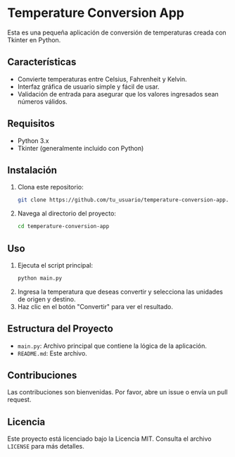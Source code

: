 # Temperature Conversion App

Esta es una pequeña aplicación de conversión de temperaturas creada con Tkinter en Python.

## Características

- Convierte temperaturas entre Celsius, Fahrenheit y Kelvin.
- Interfaz gráfica de usuario simple y fácil de usar.
- Validación de entrada para asegurar que los valores ingresados sean números válidos.

## Requisitos

- Python 3.x
- Tkinter (generalmente incluido con Python)

## Instalación

1. Clona este repositorio:
    ```bash
    git clone https://github.com/tu_usuario/temperature-conversion-app.git
    ```
2. Navega al directorio del proyecto:
    ```bash
    cd temperature-conversion-app
    ```

## Uso

1. Ejecuta el script principal:
    ```bash
    python main.py
    ```
2. Ingresa la temperatura que deseas convertir y selecciona las unidades de origen y destino.
3. Haz clic en el botón "Convertir" para ver el resultado.

## Estructura del Proyecto

- `main.py`: Archivo principal que contiene la lógica de la aplicación.
- `README.md`: Este archivo.

## Contribuciones

Las contribuciones son bienvenidas. Por favor, abre un issue o envía un pull request.

## Licencia

Este proyecto está licenciado bajo la Licencia MIT. Consulta el archivo `LICENSE` para más detalles.
